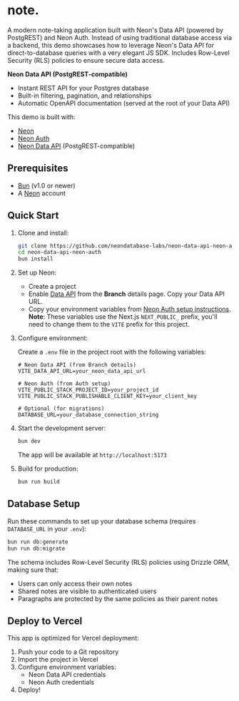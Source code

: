 # note.

A modern note-taking application built with Neon's Data API (powered by PostgREST) and Neon Auth. Instead of using traditional database access via a backend, this demo showcases how to leverage Neon's Data API for direct-to-database queries with a very elegant JS SDK. Includes Row-Level Security (RLS) policies to ensure secure data access.

**Neon Data API (PostgREST-compatible)**

- Instant REST API for your Postgres database
- Built-in filtering, pagination, and relationships
- Automatic OpenAPI documentation (served at the root of your Data API)

This demo is built with:

- [Neon](https://neon.tech)
- [Neon Auth](https://neon.tech/docs/guides/neon-auth)
- [Neon Data API](https://neon.tech/docs/data-api/get-started) (PostgREST-compatible)

## Prerequisites

- [Bun](https://bun.sh/) (v1.0 or newer)
- A [Neon](https://neon.tech) account

## Quick Start

1. Clone and install:

   ```bash
   git clone https://github.com/neondatabase-labs/neon-data-api-neon-auth
   cd neon-data-api-neon-auth
   bun install
   ```

2. Set up Neon:

   - Create a project
   - Enable [Data API](https://neon.tech/docs/data-api/get-started) from the **Branch** details page. Copy your Data API URL.
   - Copy your environment variables from [Neon Auth setup instructions](https://neon.tech/docs/guides/neon-auth).
   **Note**: These variables use the Next.js `NEXT_PUBLIC_` prefix, you'll need to change them to the `VITE` prefix for this project.

3. Configure environment:

   Create a `.env` file in the project root with the following variables:

   ```env
   # Neon Data API (from Branch details)
   VITE_DATA_API_URL=your_neon_data_api_url

   # Neon Auth (from Auth setup)
   VITE_PUBLIC_STACK_PROJECT_ID=your_project_id
   VITE_PUBLIC_STACK_PUBLISHABLE_CLIENT_KEY=your_client_key

   # Optional (for migrations)
   DATABASE_URL=your_database_connection_string
   ```

4. Start the development server:

   ```bash
   bun dev
   ```
   The app will be available at `http://localhost:5173`

5. Build for production:

   ```bash
   bun run build
   ```

## Database Setup

Run these commands to set up your database schema (requires `DATABASE_URL` in your `.env`):

```bash
bun run db:generate
bun run db:migrate
```

The schema includes Row-Level Security (RLS) policies using Drizzle ORM, making sure that:

- Users can only access their own notes
- Shared notes are visible to authenticated users
- Paragraphs are protected by the same policies as their parent notes

## Deploy to Vercel

This app is optimized for Vercel deployment:

1. Push your code to a Git repository
2. Import the project in Vercel
3. Configure environment variables:
   - Neon Data API credentials
   - Neon Auth credentials
4. Deploy!
